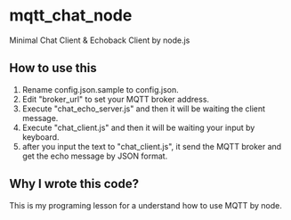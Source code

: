 # mqtt_chat_node
Minimal Chat Client &amp; Echoback Client by node.js

## How to use this

1. Rename config.json.sample to config.json.
2. Edit "broker_url" to set your MQTT broker address.
3. Execute "chat_echo_server.js" and then it will be waiting the client message.
4. Execute "chat_client.js" and then it will be waiting your input by keyboard.
5. after you input the text to "chat_client.js", it send the MQTT broker and get the echo message by JSON format.


## Why I wrote this code?

This is my programing lesson for a understand how to use MQTT by node.



